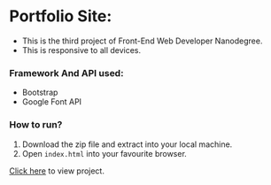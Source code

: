 # Portfolio Site:
* This is the third project of Front-End Web Developer Nanodegree.
* This is responsive to all devices.

### Framework And API used:
* Bootstrap
* Google Font API
### How to run?
1. Download the zip file and extract into your local machine.
2. Open `index.html` into your favourite browser.

[Click here](https://raviigarg.github.io/Front-End-Web-Developer-Nanodegree/portfolio-site/) to view project.